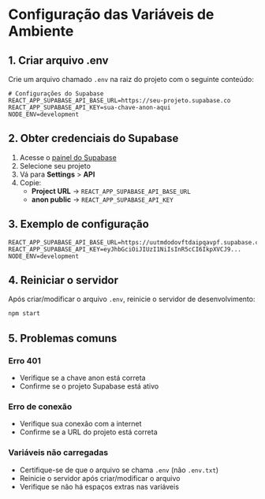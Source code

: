 # Configuração das Variáveis de Ambiente

## 1. Criar arquivo .env

Crie um arquivo chamado `.env` na raiz do projeto com o seguinte conteúdo:

```env
# Configurações do Supabase
REACT_APP_SUPABASE_API_BASE_URL=https://seu-projeto.supabase.co
REACT_APP_SUPABASE_API_KEY=sua-chave-anon-aqui
NODE_ENV=development
```

## 2. Obter credenciais do Supabase

1. Acesse o [painel do Supabase](https://supabase.com/dashboard)
2. Selecione seu projeto
3. Vá para **Settings** > **API**
4. Copie:
   - **Project URL** → `REACT_APP_SUPABASE_API_BASE_URL`
   - **anon public** → `REACT_APP_SUPABASE_API_KEY`

## 3. Exemplo de configuração

```env
REACT_APP_SUPABASE_API_BASE_URL=https://uutmdodovftdaipqavpf.supabase.co
REACT_APP_SUPABASE_API_KEY=eyJhbGciOiJIUzI1NiIsInR5cCI6IkpXVCJ9...
NODE_ENV=development
```

## 4. Reiniciar o servidor

Após criar/modificar o arquivo `.env`, reinicie o servidor de desenvolvimento:

```bash
npm start
```

## 5. Problemas comuns

### Erro 401
- Verifique se a chave anon está correta
- Confirme se o projeto Supabase está ativo

### Erro de conexão
- Verifique sua conexão com a internet
- Confirme se a URL do projeto está correta

### Variáveis não carregadas
- Certifique-se de que o arquivo se chama `.env` (não `.env.txt`)
- Reinicie o servidor após criar/modificar o arquivo
- Verifique se não há espaços extras nas variáveis 